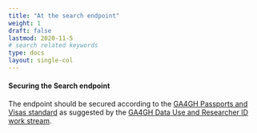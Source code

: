 ```yaml
---
title: "At the search endpoint"
weight: 1
draft: false
lastmod: 2020-11-5
# search related keywords
type: docs
layout: single-col
---
```

#### Securing the Search endpoint
The endpoint should be secured according to the [GA4GH Passports and Visas standard](https://github.com/ga4gh-duri/ga4gh-duri.github.io/tree/master/researcher_ids) as suggested by the [GA4GH Data Use and Researcher ID work stream](https://ga4gh-duri.github.io/).


